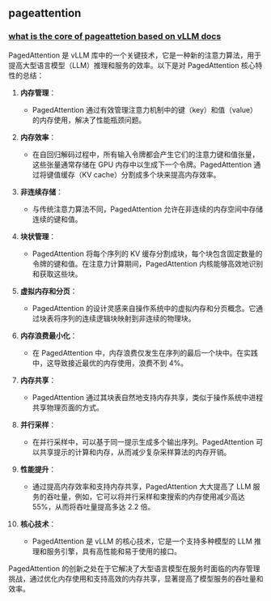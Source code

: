 ## pageattention


### [what is the core of pageattetion based on vLLM docs](https://blog.vllm.ai/2023/06/20/vllm.html)

PagedAttention 是 vLLM 库中的一个关键技术，它是一种新的注意力算法，用于提高大型语言模型（LLM）推理和服务的效率。以下是对 PagedAttention 核心特性的总结：

1. **内存管理**：
   - PagedAttention 通过有效管理注意力机制中的键（key）和值（value）的内存使用，解决了性能瓶颈问题。

2. **内存效率**：
   - 在自回归解码过程中，所有输入令牌都会产生它们的注意力键和值张量，这些张量通常存储在 GPU 内存中以生成下一个令牌。PagedAttention 通过将键值缓存（KV cache）分割成多个块来提高内存效率。

3. **非连续存储**：
   - 与传统注意力算法不同，PagedAttention 允许在非连续的内存空间中存储连续的键和值。

4. **块状管理**：
   - PagedAttention 将每个序列的 KV 缓存分割成块，每个块包含固定数量的令牌的键和值。在注意力计算期间，PagedAttention 内核能够高效地识别和获取这些块。

5. **虚拟内存和分页**：
   - PagedAttention 的设计灵感来自操作系统中的虚拟内存和分页概念。它通过块表将序列的连续逻辑块映射到非连续的物理块。

6. **内存浪费最小化**：
   - 在 PagedAttention 中，内存浪费仅发生在序列的最后一个块中。在实践中，这导致接近最优的内存使用，浪费不到 4%。

7. **内存共享**：
   - PagedAttention 通过其块表自然地支持内存共享，类似于操作系统中进程共享物理页面的方式。

8. **并行采样**：
   - 在并行采样中，可以基于同一提示生成多个输出序列。PagedAttention 可以共享提示的计算和内存，从而减少复杂采样算法的内存开销。

9. **性能提升**：
   - 通过提高内存效率和支持内存共享，PagedAttention 大大提高了 LLM 服务的吞吐量，例如，它可以将并行采样和束搜索的内存使用减少高达 55%，从而将吞吐量提高多达 2.2 倍。

10. **核心技术**：
    - PagedAttention 是 vLLM 的核心技术，它是一个支持多种模型的 LLM 推理和服务引擎，具有高性能和易于使用的接口。

PagedAttention 的创新之处在于它解决了大型语言模型在服务时面临的内存管理挑战，通过优化内存使用和支持高效的内存共享，显著提高了模型服务的吞吐量和效率。